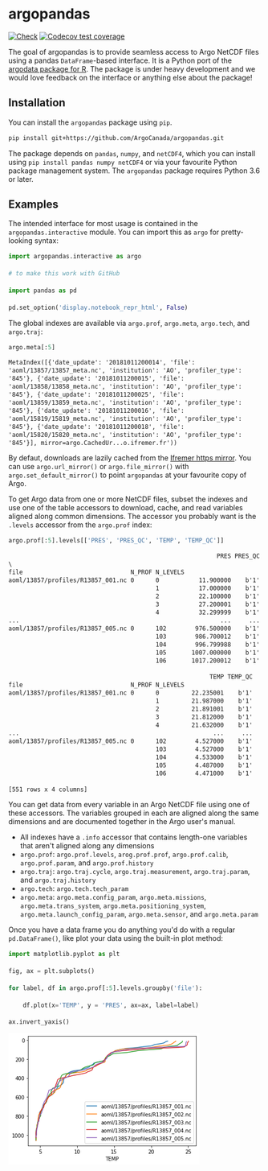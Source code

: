 # argopandas

[![Check](https://github.com/ArgoCanada/argopandas/actions/workflows/check.yaml/badge.svg)](https://github.com/ArgoCanada/argopandas/actions/workflows/check.yaml)
[![Codecov test coverage](https://codecov.io/gh/ArgoCanada/argopandas/branch/master/graph/badge.svg)](https://codecov.io/gh/ArgoCanada/argopandas?branch=master)

The goal of argopandas is to provide seamless access to Argo NetCDF files using a pandas `DataFrame`-based interface. It is a Python port of the [argodata package for R](https://github.com/ArgoCanada/argodata). The package is under heavy development and we would love feedback on the interface or anything else about the package!

## Installation

You can install the `argopandas` package using `pip`.

``` bash
pip install git+https://github.com/ArgoCanada/argopandas.git
```

The package depends on `pandas`, `numpy`, and `netCDF4`, which you can install using `pip install pandas numpy netCDF4` or via your favourite Python package management system. The `argopandas` package requires Python 3.6 or later.

## Examples

The intended interface for most usage is contained in the `argopandas.interactive` module. You can import this as `argo` for pretty-looking syntax:


```python
import argopandas.interactive as argo

# to make this work with GitHub

import pandas as pd

pd.set_option('display.notebook_repr_html', False)
```

The global indexes are available via `argo.prof`, `argo.meta`, `argo.tech`, and `argo.traj`:


```python
argo.meta[:5]
```




    MetaIndex([{'date_update': '20181011200014', 'file': 'aoml/13857/13857_meta.nc', 'institution': 'AO', 'profiler_type': '845'}, {'date_update': '20181011200015', 'file': 'aoml/13858/13858_meta.nc', 'institution': 'AO', 'profiler_type': '845'}, {'date_update': '20181011200025', 'file': 'aoml/13859/13859_meta.nc', 'institution': 'AO', 'profiler_type': '845'}, {'date_update': '20181011200016', 'file': 'aoml/15819/15819_meta.nc', 'institution': 'AO', 'profiler_type': '845'}, {'date_update': '20181011200018', 'file': 'aoml/15820/15820_meta.nc', 'institution': 'AO', 'profiler_type': '845'}], mirror=argo.CachedUr...o.ifremer.fr'))



By defaut, downloads are lazily cached from the [Ifremer https mirror](https://data-argo.ifremer.fr). You can use `argo.url_mirror()` or `argo.file_mirror()` with `argo.set_default_mirror()` to point `argopandas` at your favourite copy of Argo.

To get Argo data from one or more NetCDF files, subset the indexes and use one of the table accessors to download, cache, and read variables aligned along common dimensions. The accessor you probably want is the `.levels` accessor from the `argo.prof` index:


```python
argo.prof[:5].levels[['PRES', 'PRES_QC', 'TEMP', 'TEMP_QC']]
```




                                                              PRES PRES_QC  \
    file                              N_PROF N_LEVELS                        
    aoml/13857/profiles/R13857_001.nc 0      0           11.900000    b'1'   
                                             1           17.000000    b'1'   
                                             2           22.100000    b'1'   
                                             3           27.200001    b'1'   
                                             4           32.299999    b'1'   
    ...                                                        ...     ...   
    aoml/13857/profiles/R13857_005.nc 0      102        976.500000    b'1'   
                                             103        986.700012    b'1'   
                                             104        996.799988    b'1'   
                                             105       1007.000000    b'1'   
                                             106       1017.200012    b'1'   
    
                                                            TEMP TEMP_QC  
    file                              N_PROF N_LEVELS                     
    aoml/13857/profiles/R13857_001.nc 0      0         22.235001    b'1'  
                                             1         21.987000    b'1'  
                                             2         21.891001    b'1'  
                                             3         21.812000    b'1'  
                                             4         21.632000    b'1'  
    ...                                                      ...     ...  
    aoml/13857/profiles/R13857_005.nc 0      102        4.527000    b'1'  
                                             103        4.527000    b'1'  
                                             104        4.533000    b'1'  
                                             105        4.487000    b'1'  
                                             106        4.471000    b'1'  
    
    [551 rows x 4 columns]



You can get data from every variable in an Argo NetCDF file using one of these accessors. The variables grouped in each are aligned along the same dimensions and are documented together in the Argo user's manual.

- All indexes have a `.info` accessor that contains length-one variables that aren't aligned along any dimensions
- `argo.prof`: `argo.prof.levels`, `arog.prof.prof`, `argo.prof.calib`, `argo.prof.param`, and `argo.prof.history`
- `argo.traj`: `argo.traj.cycle`, `argo.traj.measurement`, `argo.traj.param`, and `argo.traj.history`
- `argo.tech`: `argo.tech.tech_param`
- `argo.meta`: `argo.meta.config_param`, `argo.meta.missions`, `argo.meta.trans_system`, `argo.meta.positioning_system`, `argo.meta.launch_config_param`, `argo.meta.sensor`, and `argo.meta.param`

Once you have a data frame you do anything you'd do with a regular `pd.DataFrame()`, like plot your data using the built-in plot method:


```python
import matplotlib.pyplot as plt

fig, ax = plt.subplots()

for label, df in argo.prof[:5].levels.groupby('file'):

    df.plot(x='TEMP', y = 'PRES', ax=ax, label=label)

ax.invert_yaxis()
```


    
![png](README_files/README_8_0.png)
    

